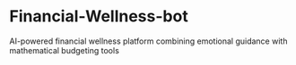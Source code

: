 # Financial-Wellness-bot
AI-powered financial wellness platform combining emotional guidance with mathematical budgeting tools
